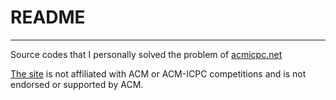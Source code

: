 # README
---
Source codes that I personally solved the problem of [acmicpc.net](https://www.acmicpc.net)

[The site](https://www.acmicpc.net) is not affiliated with ACM or ACM-ICPC competitions and is not endorsed or supported by ACM.
